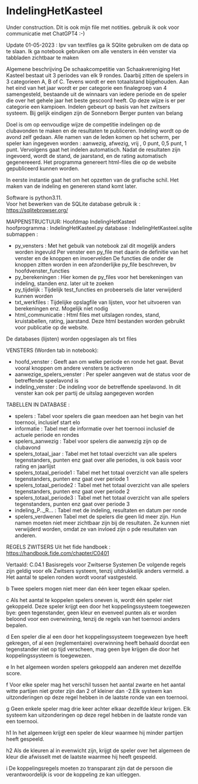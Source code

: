 # IndelingHetKasteel

Under construction.  Dit is ook mijn file met notities. gebruik ik ook voor communicatie met ChatGPT4 :-)

Update 01-05-2023 : Ipv van textfiles ga ik SQlite gebruiken om de data op te slaan. Ik ga notebook gebruiken om alle vensters in één venster via tabbladen zichtbaar te maken
 
Algemene beschrijving
De schaakcompetitie van Schaakvereniging Het Kasteel bestaat uit 3 periodes van elk 9 rondes. Daarbij zitten de spelers in 3 categorieen A, B of C. Tevens wordt er een totaalstand bijgehouden. Aan het eind van het jaar wordt er per categorie een finalegroep van 4 samengesteld, bestaande uit de winnaars van iedere periode en de speler die over het gehele jaar het beste gescoord heeft. Op deze wijze is er per categorie een kampioen. 
Indelen gebeurt op basis van het zwitsers systeem. Bij gelijk eindigen zijn de Sonneborn Berger punten van belang


Doel is om op eenvoudige wijze de competitie indelingen op de clubavonden te maken en de resultaten te publiceren.
Indeling wordt op de avond zelf gedaan. Alle namen van de leden komen op het scherm, per speler kan ingegeven worden : aanwezig, afwezig, vrij , 0 punt, 0,5 punt, 1 punt.  Vervolgens gaat het indelen automatisch. Nadat de resultaten zijn ingevoerd, wordt de stand, de jaarstand, en de rating automatisch gegenereeerd. 
Het programma genereert html-files die op de website gepubliceerd kunnen worden.


In eerste instantie gaat het om het opzetten van de grafische schil. Het maken van de indeling en genereren stand komt later. 

Software is python3.11.  
Voor het bewerken van de SQLite database gebruik ik : https://sqlitebrowser.org/

MAPPENSTRUCTUUR:
Hoofdmap IndelingHetKasteel    
    hoofprogramma :  IndelingHetKasteel.py
    database :       IndelingHetKasteel.sqlite
submappen :
- py_vensters :
     Met het gebuik van notebook zal dit mogelijk anders worden ingevuld
     Per venster een py_file met daarin de definitie van het venster en de knoppen en invoervelden
     De functies die onder de knoppen zitten worden in een afzonderlijke py_file beschreven, bv hoofdvenster_functies
- py_berekeningen :
     Hier komen de py_files voor het berekeningen van indeling, standen enz. later uit te zoeken
- py_tijdelijk :
     Tijdelijk test_functies en probeersels die later verwijderd kunnen worden     
- txt_werkfiles :
     Tijdelijke opslagfile van lijsten, voor het uitvoeren van berekeningen enz. Mogelijk niet nodig
- html_communicatie :
     Html files met uitslagen rondes, stand, kruistabellen, rating, jaarstand. Deze html bestanden worden gebruikt voor publicatie op de website.

De databases (lijsten) worden opgeslagen als txt files

VENSTERS (Worden tab in notebook):
- hoofd_venster :
    Geeft aan om welke periode en ronde het gaat.
    Bevat vooral knoppen om andere vensters te activeren
- aanwezige_spelers_venster :
    Per speler aangeven wat de status voor de betreffende speelavond is
- indeling_venster :
    De indeling voor de betreffende speelavond. In dit venster kan ook per partij de uitslag aangegeven worden

TABELLEN IN DATABASE :
- spelers :
    Tabel voor spelers die gaan meedoen aan het begin van het toernooi, inclusief start elo
- informatie :
    Tabel met de informatie over het toernooi inclusief de actuele periode en rondes
- spelers_aanwezig :
    Tabel voor spelers die aanwezig zijn op de clubavond
- spelers_totaal_jaar :
    Tabel met het totaal overzicht van alle spelers tegenstanders, punten enz gaat over alle periodes, is ook basis voor rating en jaarlijst
- spelers_totaal_periode1 :
    Tabel met het totaal overzicht van alle spelers tegenstanders, punten enz gaat over periode 1
- spelers_totaal_periode2 :
    Tabel met het totaal overzicht van alle spelers tegenstanders, punten enz gaat over periode 2
- spelers_totaal_periode3 :
    Tabel met het totaal overzicht van alle spelers tegenstanders, punten enz gaat over periode 3
- indeling_P.._R... :
    Tabel met de indeling, resultaten en datum per ronde      
- spelers_verdwenen
    Tabel met de spelers die geen lid meer zijn. Hun namen moeten niet meer zichtbaar zijn bij de resultaten. 
    Ze kunnen niet verwijderd worden, omdat ze van invloed zijn o pde resultaten van anderen.


REGELS ZWITSERS
Uit het fide handboek : https://handbook.fide.com/chapter/C0401

Vertaald:
C.04.1 Basisregels voor Zwitserse Systemen
De volgende regels zijn geldig voor elk Zwitsers systeem, tenzij uitdrukkelijk anders vermeld.
a Het aantal te spelen ronden wordt vooraf vastgesteld.

b Twee spelers mogen niet meer dan één keer tegen elkaar spelen.

c Als het aantal te koppelen spelers oneven is, wordt één speler niet gekoppeld. Deze speler krijgt een door het koppelingssysteem toegewezen bye: geen tegenstander, geen kleur en evenveel punten als er worden beloond voor een overwinning, tenzij de regels van het toernooi anders bepalen.

d Een speler die al een door het koppelingssysteem toegewezen bye heeft gekregen, of al een (reglementaire) overwinning heeft behaald doordat een tegenstander niet op tijd verscheen, mag geen bye krijgen die door het koppelingssysteem is toegewezen.

e In het algemeen worden spelers gekoppeld aan anderen met dezelfde score.

f Voor elke speler mag het verschil tussen het aantal zwarte en het aantal witte partijen niet groter zijn dan 2 of kleiner dan -2.Elk systeem kan uitzonderingen op deze regel hebben in de laatste ronde van een toernooi.

g Geen enkele speler mag drie keer achter elkaar dezelfde kleur krijgen. Elk systeem kan uitzonderingen op deze regel hebben in de laatste ronde van een toernooi.

h1 In het algemeen krijgt een speler de kleur waarmee hij minder partijen heeft gespeeld.

h2 Als de kleuren al in evenwicht zijn, krijgt de speler over het algemeen de kleur die afwisselt met de laatste waarmee hij heeft gespeeld.

i De koppelingsregels moeten zo transparant zijn dat de persoon die verantwoordelijk is voor de koppeling ze kan uitleggen.

